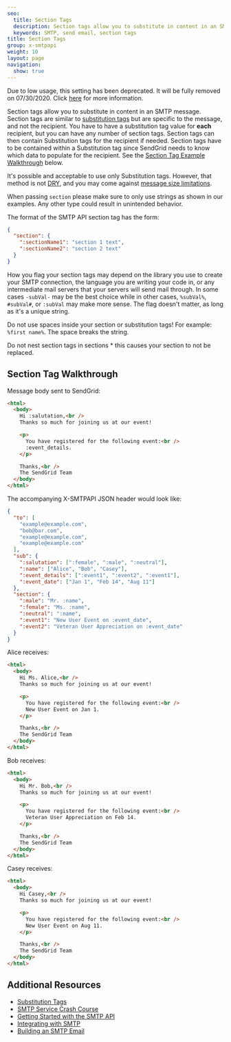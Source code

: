 ```yaml
---
seo:
  title: Section Tags
  description: Section tags allow you to substitute in content in an SMTP message.
  keywords: SMTP, send email, section tags
title: Section Tags
group: x-smtpapi
weight: 10
layout: page
navigation:
  show: true
---
```


<call-out type="warning">

Due to low usage, this setting has been deprecated. It will be fully removed on 07/30/2020. Click [here]({{root_url}}/ui/account-and-settings/retired-mail-settings/) for more information.

</call-out>

Section tags allow you to substitute in content in an SMTP message. Section tags are similar to [substitution tags]({{root_url}}/for-developers/sending-email/substitution-tags/) but are specific to the message, and not the recipient. You have to have a substitution tag value for **each** recipient, but you can have any number of section tags. Section tags can then contain Substitution tags for the recipient if needed. Section tags have to be contained within a Substitution tag since SendGrid needs to know which data to populate for the recipient.
See the [Section Tag Example Walkthrough](#section-tag-example-walkthrough) below.

It's possible and acceptable to use only Substitution tags. However, that method is not [DRY](http://en.wikipedia.org/wiki/Don%27t_repeat_yourself), and you may come against [message size limitations]({{root_url}}/ui/sending-email/how-to-send-email-with-marketing-campaigns/).

<call-out type="warning">

When passing `section` please make sure to only use strings as shown in our examples. Any other type could result in unintended behavior.

</call-out>

The format of the SMTP API section tag has the form:

```json
{
  "section": {
    ":sectionName1": "section 1 text",
    ":sectionName2": "section 2 text"
  }
}
```

<call-out>

How you flag your section tags may depend on the library you use to create your SMTP connection, the language you are writing your code in, or any intermediate mail servers that your servers will send mail through. In some cases `-subVal-` may be the best choice while in other cases, `%subVal%`, `#subVal#`, or `:subVal` may make more sense. The flag doesn't matter, as long as it's a unique string.

</call-out>

<call-out type="warning">

Do not use spaces inside your section or substitution tags! For example: `%first name%`. The space breaks the string.

</call-out>

<call-out type="warning">

Do not nest section tags in sections \* this causes your section to not be replaced.

</call-out>

## Section Tag Walkthrough

Message body sent to SendGrid:

```html
<html>
  <body>
    Hi :salutation,<br />
    Thanks so much for joining us at our event!

    <p>
      You have registered for the following event:<br />
      :event_details.
    </p>

    Thanks,<br />
    The SendGrid Team
  </body>
</html>
```

The accompanying X-SMTPAPI JSON header would look like:

```json
{
  "to": [
    "example@example.com",
    "bob@bar.com",
    "example@example.com",
    "example@example.com"
  ],
  "sub": {
    ":salutation": [":female", ":male", ":neutral"],
    ":name": ["Alice", "Bob", "Casey"],
    ":event_details": [":event1", ":event2", ":event1"],
    ":event_date": ["Jan 1", "Feb 14", "Aug 11"]
  },
  "section": {
    ":male": "Mr. :name",
    ":female": "Ms. :name",
    ":neutral": ":name",
    ":event1": "New User Event on :event_date",
    ":event2": "Veteran User Appreciation on :event_date"
  }
}
```

Alice receives:

```html
<html>
  <body>
    Hi Ms. Alice,<br />
    Thanks so much for joining us at our event!

    <p>
      You have registered for the following event:<br />
      New User Event on Jan 1.
    </p>

    Thanks,<br />
    The SendGrid Team
  </body>
</html>
```

Bob receives:

```html
<html>
  <body>
    Hi Mr. Bob,<br />
    Thanks so much for joining us at our event!

    <p>
      You have registered for the following event:<br />
      Veteran User Appreciation on Feb 14.
    </p>

    Thanks,<br />
    The SendGrid Team
  </body>
</html>
```

Casey receives:

```html
<html>
  <body>
    Hi Casey,<br />
    Thanks so much for joining us at our event!

    <p>
      You have registered for the following event:<br />
      New User Event on Aug 11.
    </p>

    Thanks,<br />
    The SendGrid Team
  </body>
</html>
```

## Additional Resources

- [Substitution Tags]({{root_url}}/for-developers/sending-email/substitution-tags/)
- [SMTP Service Crash Course](https://sendgrid.com/blog/smtp-service-crash-course/)
- [Getting Started with the SMTP API]({{root_url}}/for-developers/sending-email/getting-started-smtp/)
- [Integrating with SMTP]({{root_url}}/for-developers/sending-email/integrating-with-the-smtp-api/)
- [Building an SMTP Email]({{root_url}}/for-developers/sending-email/building-an-smtp-email/)
